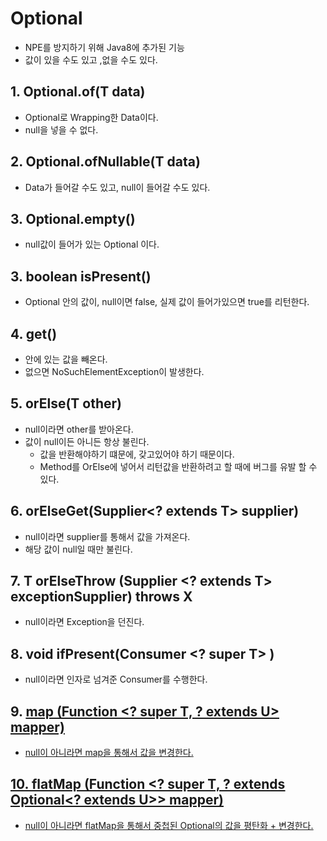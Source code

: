 # Optional
- NPE를 방지하기 위해 Java8에 추가된 기능
- 값이 있을 수도 있고 ,없을 수도 있다.

## 1. <T> Optional.of(T data)
- Optional로 Wrapping한 Data이다.
- null을 넣을 수 없다.

## 2. <T> Optional.ofNullable(T data)
- Data가 들어갈 수도 있고, null이 들어갈 수도 있다.

## 3. Optional.empty()
- null값이 들어가 있는 Optional 이다.

## 3. boolean isPresent()
- Optional 안의 값이, null이면 false, 실제 값이 들어가있으면 true를 리턴한다.

## 4. get()
- 안에 있는 값을 빼온다.
- 없으면 NoSuchElementException이 발생한다.

## 5. orElse(T other)
- null이라면 other를 받아온다.
- 값이 null이든 아니든 항상 불린다.
  - 값을 반환해야하기 떄문에, 갖고있어야 하기 때문이다.
  - Method를 OrElse에 넣어서 리턴값을 반환하려고 할 때에 버그를 유발 할 수 있다.

## 6. orElseGet(Supplier<? extends T> supplier)
- null이라면 supplier를 통해서 값을 가져온다.
- 해당 값이 null일 때만 불린다.

## 7. <X extends Throwable> T orElseThrow (Supplier <? extends T> exceptionSupplier) throws X
- null이라면 Exception을 던진다.

## 8. void ifPresent(Consumer <? super T> )
- null이라면 인자로 넘겨준 Consumer를 수행한다.

## 9. <U> map (Function <? super T, ? extends U> mapper)
- null이 아니라면 map을 통해서 값을 변경한다.

## 10. <U> flatMap (Function <? super T, ? extends Optional<? extends U>> mapper)
- null이 아니라면 flatMap을 통해서 중첩된 Optional의 값을 평탄화 + 변경한다.